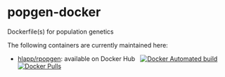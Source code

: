# popgen-docker
Dockerfile(s) for population genetics

The following containers are currently maintained here:
* [hlapp/rpopgen]: available on Docker Hub &nbsp; [![Docker Automated build](https://img.shields.io/docker/automated/hlapp/rpopgen.svg)](https://hub.docker.com/r/hlapp/rpopgen/) [![Docker Pulls](https://img.shields.io/docker/pulls/hlapp/rpopgen.svg)](https://hub.docker.com/r/hlapp/rpopgen/)

[hlapp/rpopgen]: https://hub.docker.com/r/hlapp/rpopgen/
